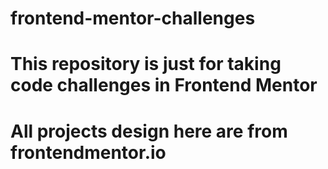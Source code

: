 # frontend-mentor-challenges

# This repository is just for taking code challenges in Frontend Mentor

# All projects design here are from frontendmentor.io
